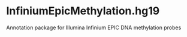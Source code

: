 # InfiniumEpicMethylation.hg19
Annotation package for Illumina Infinium EPIC DNA methylation probes
